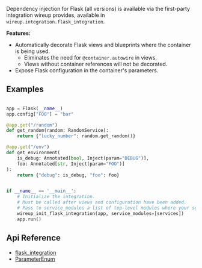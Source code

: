 Dependency injection for Flask (all versions) is available via the first-party integration wireup provides, available in
`wireup.integration.flask_integration`.

**Features:**

* Automatically decorate Flask views and blueprints where the container is being used.
    * Eliminates the need for `@container.autowire` in views.
    * Views without container references will not be decorated.
* Expose Flask configuration in the container's parameters.

## Examples

```python

app = Flask(__name__)
app.config["FOO"] = "bar"

@app.get("/random")
def get_random(random: RandomService):
    return {"lucky_number": random.get_random()}

@app.get("/env")
def get_environment(
    is_debug: Annotated[bool, Inject(param="DEBUG")], 
    foo: Annotated[str, Inject(param="FOO")]
):
    return {"debug": is_debug, "foo": foo}


if __name__ == '__main__':
    # Initialize the integration.
    # Must be called after views and configuration have been added.
    # Pass to service_modules a list of top-level modules where your services reside.
    wireup_init_flask_integration(app, service_modules=[services])
    app.run()
```

## Api Reference

* [flask_integration](../class/flask_integration.md)
* [ParameterEnum](../class/parameter_enum.md)
